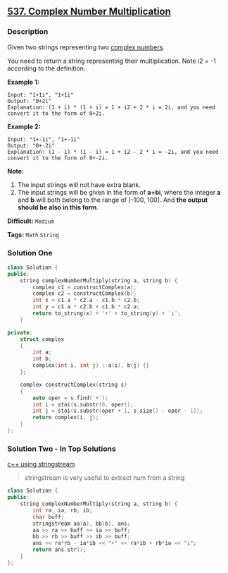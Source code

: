 ## [537. Complex Number Multiplication](https://leetcode.com/problems/complex-number-multiplication/description/)

### Description

Given two strings representing two [complex numbers](https://en.wikipedia.org/wiki/Complex_number).

You need to return a string representing their multiplication. Note i2 = -1 according to the definition.

**Example 1:**

```
Input: "1+1i", "1+1i"
Output: "0+2i"
Explanation: (1 + i) * (1 + i) = 1 + i2 + 2 * i = 2i, and you need convert it to the form of 0+2i.

```

**Example 2:**

```
Input: "1+-1i", "1+-1i"
Output: "0+-2i"
Explanation: (1 - i) * (1 - i) = 1 + i2 - 2 * i = -2i, and you need convert it to the form of 0+-2i.
```

**Note:**

1. The input strings will not have extra blank.
2. The input strings will be given in the form of **a+bi**, where the integer **a** and **b** will both belong to the range of [-100, 100]. And **the output should be also in this form**.

**Difficult:** `Medium`

**Tags:** `Math` `String`

### Solution One

```c++
class Solution {
public:
    string complexNumberMultiply(string a, string b) {
        complex c1 = constructComplex(a);
        complex c2 = constructComplex(b);
        int x = c1.a * c2.a - c1.b * c2.b;
        int y = c1.a * c2.b + c1.b * c2.a;
        return to_string(x) + '+' + to_string(y) + 'i';
    }

private:
    struct complex
    {
        int a;
        int b;
        complex(int i, int j) : a(i), b(j) {}
    };

    complex constructComplex(string s)
    {
        auto oper = s.find('+');
        int i = stoi(s.substr(0, oper));
        int j = stoi(s.substr(oper + 1, s.size() - oper - 1));
        return complex(i, j);
    }
};
```

### Solution Two - In Top Solutions

[c++ using stringstream](https://discuss.leetcode.com/topic/84382/c-using-stringstream)

> stringstream is very useful to extract num from a string

```c++
class Solution {
public:
    string complexNumberMultiply(string a, string b) {
        int ra, ia, rb, ib;
        char buff;
        stringstream aa(a), bb(b), ans;
        aa >> ra >> buff >> ia >> buff;
        bb >> rb >> buff >> ib >> buff;
        ans << ra*rb - ia*ib << "+" << ra*ib + rb*ia << "i";
        return ans.str();
    }
};
```
